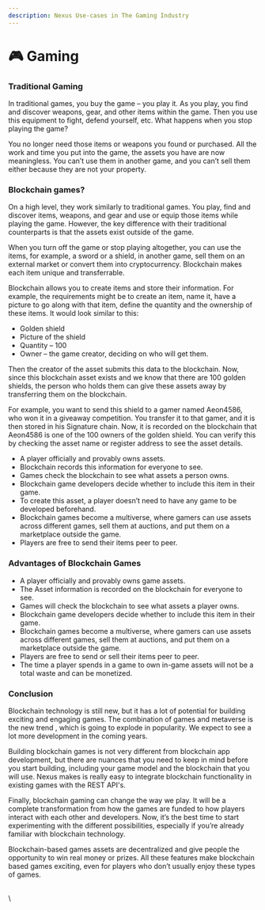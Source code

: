 ```yaml
---
description: Nexus Use-cases in The Gaming Industry
---
```


# 🎮 Gaming

### Traditional Gaming <a href="#why-does-gaming-need-blockchain" id="why-does-gaming-need-blockchain"></a>

In traditional games, you buy the game – you play it. As you play, you find and discover weapons, gear, and other items within the game. Then you use this equipment to fight, defend yourself, etc. What happens when you stop playing the game?

You no longer need those items or weapons you found or purchased. All the work and time you put into the game, the assets you have are now meaningless. You can’t use them in another game, and you can’t sell them either because they are not your property.

### Blockchain games?

On a high level, they work similarly to traditional games. You play, find and discover items, weapons, and gear and use or equip those items while playing the game. However, the key difference with their traditional counterparts is that the assets exist outside of the game.

When you turn off the game or stop playing altogether, you can use the items, for example, a sword or a shield, in another game, sell them on an external market or convert them into cryptocurrency. Blockchain makes each item unique and transferrable.

Blockchain allows you to create items and store their information. For example, the requirements might be to create an item, name it, have a picture to go along with that item, define the quantity and the ownership of these items. It would look similar to this:

* Golden shield
* Picture of the shield
* Quantity – 100
* Owner – the game creator, deciding on who will get them.

Then the creator of the asset submits this data to the blockchain.  Now, since this blockchain asset exists and we know that there are 100 golden shields, the person who holds them can give these assets away by transferring them on the blockchain.

For example, you want to send this shield to a gamer named Aeon4586, who won it in a giveaway competition. You transfer it to that gamer, and it is then stored in his Signature chain. Now, it is recorded on the blockchain that Aeon4586 is one of the 100 owners of the golden shield. You can verify this by checking the asset name or register address to see the asset details.

* A player officially and provably owns assets.
* Blockchain records this information for everyone to see.
* Games check the blockchain to see what assets a person owns.
* Blockchain game developers decide whether to include this item in their game.
* To create this asset, a player doesn’t need to have any game to be developed beforehand.
* Blockchain games become a multiverse, where gamers can use assets across different games, sell them at auctions, and put them on a marketplace outside the game.
* Players are free to send their items peer to peer.

### Advantages of Blockchain Games

* A player officially and provably owns game assets.
* The Asset information is recorded on the blockchain for everyone to see.
* Games will check the blockchain to see what assets a player owns.
* Blockchain game developers decide whether to include this item in their game.
* Blockchain games become a multiverse, where gamers can use assets across different games, sell them at auctions, and put them on a marketplace outside the game.
* Players are free to send or sell their items peer to peer.
* The time a player spends in a game to own in-game assets will not be a total waste and can be monetized.

### Conclusion

Blockchain technology is still new, but it has a lot of potential for building exciting and engaging games. The combination of games and metaverse is the new trend , which is going to explode in popularity. We expect to see a lot more development in the coming years.

Building blockchain games is not very different from blockchain app development, but there are nuances that you need to keep in mind before you start building, including your game model and the blockchain that you will use. Nexus makes is really easy to integrate blockchain functionality in existing games with the REST API's.

Finally, blockchain gaming can change the way we play. It will be a complete transformation from how the games are funded to how players interact with each other and developers. Now, it’s the best time to start experimenting with the different possibilities, especially if you’re already familiar with blockchain technology.

Blockchain-based games assets are decentralized and give people the opportunity to win real money or prizes. All these features make blockchain based games exciting, even for players who don’t usually enjoy these types of games.

\
\

